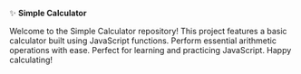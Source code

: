 ✨ **Simple Calculator**

Welcome to the Simple Calculator repository! This project features a basic calculator built using JavaScript functions. Perform essential arithmetic operations with ease. Perfect for learning and practicing JavaScript. Happy calculating!
